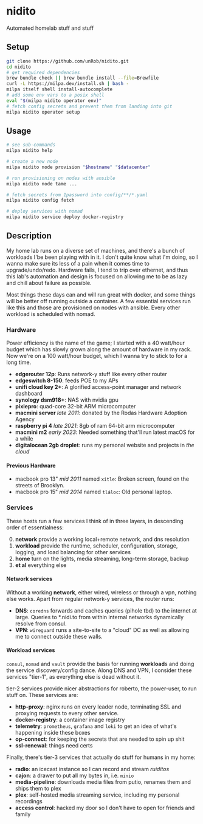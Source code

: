 # nidito

Automated homelab stuff and stuff

## Setup

```sh
git clone https://github.com/unRob/nidito.git
cd nidito
# get required dependencies
brew bundle check || brew bundle install --file=Brewfile
curl -L https://milpa.dev/install.sh | bash -
milpa itself shell install-autocomplete
# add some env vars to a posix shell
eval "$(milpa nidito operator env)"
# fetch config secrets and prevent them from landing into git
milpa nidito operator setup
```

## Usage

```sh
# see sub-commands
milpa nidito help

# create a new node
milpa nidito node provision "$hostname" "$datacenter"

# run provisioning on nodes with ansible
milpa nidito node tame ...

# fetch secrets from 1password into config/**/*.yaml
milpa nidito config fetch

# deploy services with nomad
milpa nidito service deploy docker-registry
```

## Description

My home lab runs on a diverse set of machines, and there's a bunch of workloads I'be been playing with in it. I don't quite know what I'm doing, so I wanna make sure its less of a pain when it comes time to upgrade/undo/redo. Hardware fails, I tend to trip over ethernet, and thus this lab's automation and design is focused on allowing me to be as lazy and chill about failure as possible.

Most things these days can and will run great with docker, and some things will be better off running outside a container. A few essential services run like this and those are provisioned on nodes with ansible. Every other workload is scheduled with nomad.

### Hardware

Power efficiency is the name of the game; I started with a 40 watt/hour budget which has slowly grown along the amount of hardware in my rack. Now we're on a 100 watt/hour budget, which I wanna try to stick to for a long time.

- **edgerouter 12p**: Runs network-y stuff like every other router
- **edgeswitch 8-150**: feeds POE to my APs
- **unifi cloud key 2+**: A glorified access-point manager and network dashboard
- **synology dsm918+**: NAS with nvidia gpu
- **pixiepro**: quad-core 32-bit ARM microcomputer
- **macmini server** _late 2011_: donated by the Rodas Hardware Adoption Agency
- **raspberry pi 4** _late 2021_: 8gb of ram 64-bit arm microcomputer
- **macmini m2** _early 2023_: Needed something that'll run latest macOS for a while
- **digitalocean 2gb droplet**: runs my personal website and projects in _the cloud_

#### Previous Hardware

- macbook pro 13" _mid 2011_ named `xitle`: Broken screen, found on the streets of Brooklyn.
- macbook pro 15" _mid 2014_ named `tláloc`: Old personal laptop.

### Services

These hosts run a few services I think of in three layers, in descending order of essentialness:

0. **network** provide a working local+remote network, and dns resolution
1. **workload** provide the runtime, scheduler, configuration, storage, logging, and load balancing for other services
2. **home** turn on the lights, media streaming, long-term storage, backup
3. **et al** everything else

#### Network services

Without a working **network**, either wired, wireless or through a vpn, nothing else works. Apart from regular network-y services, the router runs:

- **DNS**: `coredns` forwards and caches queries (pihole tbd) to the internet at large. Queries to *.nidi.to from within internal networks dynamically resolve from consul.
- **VPN**: `wireguard` runs a site-to-site to a "cloud" DC as well as allowing me to connect outside these walls.

#### Workload services

`consul`, `nomad` and `vault` provide the basis for running **workload**s and doing the service discovery/config dance. Along DNS and VPN, I consider these services "tier-1", as everything else is dead without it.

tier-2 services provide nicer abstractions for roberto, the power-user, to run stuff on. These services are:

- **http-proxy**: nginx runs on every leader node, terminating SSL and proxying requests to every other service.
- **docker-registry**: a container image registry
- **telemetry**: `prometheus`, `grafana` and `loki` to get an idea of what's happening inside these boxes
- **op-connect**: for keeping the secrets that are needed to spin up shit
- **ssl-renewal**: things need certs

Finally, there's tier-3 services that actually do stuff for humans in my home:

- **radio**: an icecast instance so I can record and stream _ruiditos_
- **cajon**: a drawer to put all my bytes in, i.e. `minio`
- **media-pipeline**: downloads media files from putio, renames them and ships them to plex
- **plex**: self-hosted media streaming service, including my personal recordings
- **access control**: hacked my door so I don't have to open for friends and family
